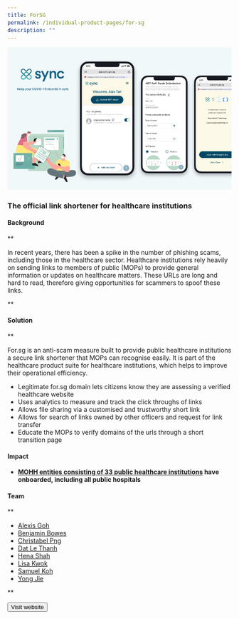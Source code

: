 ```yaml
---
title: ForSG
permalink: /individual-product-pages/for-sg
description: ""
---
```

![Sync](/images/Sync_Hero_Image_with_logo.png)

### **The official link shortener for healthcare institutions**

#### Background 

**

In recent years, there has been a spike in the number of phishing scams, including those in the healthcare sector. Healthcare institutions rely heavily on sending links to members of public (MOPs) to provide general information or updates on healthcare matters. These URLs are long and hard to read, therefore giving opportunities for scammers to spoof these links.

**

#### Solution
**

For.sg is an anti-scam measure built to provide public healthcare institutions a secure link shortener that MOPs can recognise easily. It is part of the healthcare product suite for healthcare institutions, which helps to improve their operational efficiency.
  
*   Legitimate for.sg domain lets citizens know they are assessing a verified healthcare website   
*   Uses analytics to measure and track the click throughs of links 
*   Allows file sharing via a customised and trustworthy short link
*   Allows for search of links owned by other officers and request for link transfer
*   Educate the MOPs to verify domains of the urls through a short transition page

#### Impact

* **[MOHH entities consisting of 33 public healthcare institutions](https://guide.for.sg/#who-can-use-for.sg) have onboarded, including all public hospitals**


#### Team

**
*   [Alexis Goh](https://github.com/gweiying)
*   [Benjamin Bowes](https://sg.linkedin.com/in/bowesdesign)  
*   [Christabel Png](https://sg.linkedin.com/in/christabelpng)
*   [Dat Le Thanh](https://github.com/thanhdatle) 
*   [Hena Shah](https://github.com/henashah7)
*   [Lisa Kwok](https://github.com/lisatjide)
*   [Samuel Koh](https://github.com/samuelKSE)
*   [Yong Jie](https://github.com/yong-jie)
    

**



<a href="https://for.sg/#/" target="_blank">
    <button class="bp-button is-secondary is-medium has-text-white is-uppercase search-button">
        Visit website
    </button>
</a>